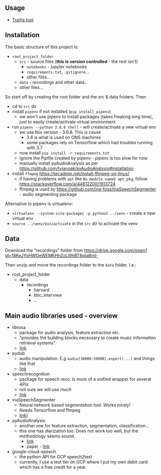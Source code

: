 ## Usage

- [TraVis tool](https://onsbigdata.github.io/dcm-transcripts-new/travis/dist/)

## Installation

The basic structure of this project is:
* `root_project_folder`
    * `src` - source files (**this is version controlled** - the rest isn't)
        * `notebooks` - jupyter notebooks
        * `requirements.txt`, `.gitignore`...
        * other files...
    * `data` - recordings and other data..
    *  other files...

So start off by creating the root folder and the src & data folders. Then
* cd to `src` dir
* install `pipenv` if not installed (`pip install pipenv`)
    * we won't use pipenv to install packages (takes freaking long time), just
    to easily create/activate virtual environment
* run `pipenv --python 3.6.8 shell` - will create/activate a new virtual env
    * we use this version - 3.6.8. This is cause
        * 3.6 is what is used on ONS machines
        * some packages rely on Tensorflow which had troubles running with 3.7
    * now install `pip install -r requirements.txt`
    * ignore the Pipfile created by pipenv - pipenv is too slow for now
    * manually install pyAudioAnalysis as per https://github.com/tyiannak/pyAudioAnalysis#installation
* install `ffmpeg` https://tecadmin.net/install-ffmpeg-on-linux/
    * if having problems with `apt` like `No module named apt_pkg`, follow
    https://stackoverflow.com/a/44612200/1913724
    * ffmpeg is used by https://github.com/ina-foss/inaSpeechSegmenter -
    audio segmenting package


Alternative to pipenv is virtualenv:
* `virtualenv --system-site-packages -p python3 ../venv` - create a new virtual env
* `source ../venv/bin/activate` in the `src` dir to activate the venv

## Data

Download the "recordings" folder from https://drive.google.com/open?id=18KeJYoHWOeWEMKHhZoLl9hBT8ptaBml-

Then unzip and move the recordings folder to the `data` folder. I.e.:

* root_project_folder
    * data
        * recordings
            * harvard
            * bbc_interview
            * ...

## Main audio libraries used - overview

* librosa
    * package for audio analysis, feature extraction etc.
    * "provides the building blocks necessary to create music information
    retrieval systems".
    * [link](https://librosa.github.io/librosa/)
* pydub
    * audio manipulation. E.g `audio[30000:59000].export(...)` and things like that
    * [link](https://github.com/jiaaro/pydub)
* speechrecognition
    * package for speech reco. Is more of a unified wrapper for several APIs
    * not sure we will use much
    * [link](https://realpython.com/python-speech-recognition/)
* inaSpeechSegmenter
    * Neural network based segmentation tool. Works nicely!
    * Needs Tensorflow and ffmpeg
    * [link](https://github.com/ina-foss/inaSpeechSegmenter))
* pyAudioAnalysis
    * another one for feature extraction, segmentation, classification...
    * this one has diarization too. Does not work too well, but the methodology
    seems sound.
        * [link](https://github.com/tyiannak/pyAudioAnalysis/wiki)
        * paper - [link](https://journals.plos.org/plosone/article?id=10.1371/journal.pone.0144610)
* google-cloud-speech
    * the python API for GCP speech2text
    * currently, I use a test tier on GCP where I put my own debit card
    which has a free credit for a year.